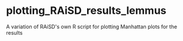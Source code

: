 # plotting_RAiSD_results_lemmus
A variation of RAiSD's own R script for plotting Manhattan plots for the results
